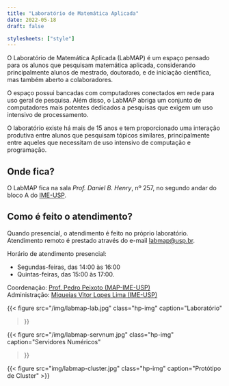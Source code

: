 ```yaml
---
title: "Laboratório de Matemática Aplicada"
date: 2022-05-18
draft: false

stylesheets: ["style"]
---
```


O Laboratório de Matemática Aplicada (LabMAP) é um espaço pensado para os alunos
que pesquisam matemática aplicada, considerando principalmente alunos de
mestrado, doutorado, e de iniciação científica, mas também aberto a
colaboradores.

O espaço possui bancadas com computadores conectados em rede para uso geral de
pesquisa. Além disso, o LabMAP abriga um conjunto de computadores mais potentes
dedicados a pesquisas que exigem um uso intensivo de processamento.

O laboratório existe há mais de 15 anos e tem proporcionado uma interação
produtiva entre alunos que pesquisam tópicos similares, principalmente entre
aqueles que necessitam de uso intensivo de computação e programação.

## Onde fica?

O LabMAP fica na sala *Prof. Daniel B. Henry*, nº 257, no segundo andar do bloco
A do [IME-USP](https://ime.usp.br/).

## Como é feito o atendimento?

Quando presencial, o atendimento é feito no próprio laboratório. Atendimento
remoto é prestado através do e-mail [labmap@usp.br](mailto:labmap@usp.br).

Horário de atendimento presencial:

- Segundas-feiras, das 14:00 às 16:00
- Quintas-feiras, das 15:00 às 17:00. 


Coordenação: [Prof. Pedro Peixoto (MAP-IME-USP)](mailto:pedrosp@ime.usp.br)\
Administração: [Miqueias Vitor Lopes Lima (IME-USP)](mailto:labmap@usp.br)

<div class="center">

  {{< figure
    src="/img/labmap-lab.jpg"
    class="hp-img"
    caption="Laboratório"
  >}}

  {{< figure
    src="/img/labmap-servnum.jpg"
    class="hp-img"
    caption="Servidores Numéricos"
  >}}

</div>

<div class="center">
  {{< figure
    src="img/labmap-cluster.jpg"
    class="hp-img"
    caption="Protótipo de Cluster"
  >}}

</div>

